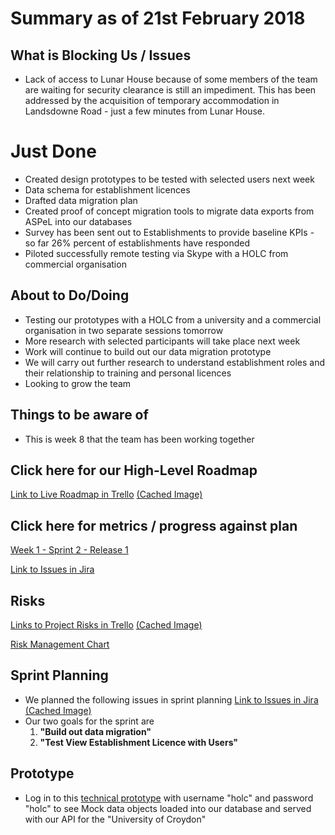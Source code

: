 # Summary as of 21st February 2018

## What is Blocking Us / Issues
* Lack of access to Lunar House because of some members of the team are waiting for security clearance is still an impediment. This has been addressed by the acquisition of temporary accommodation in Landsdowne Road - just a few minutes from Lunar House.

# Just Done
* Created design prototypes to be tested with selected users next week
* Data schema for establishment licences
* Drafted data migration plan
* Created proof of concept migration tools to migrate data exports from ASPeL into our databases
* Survey has been sent out to Establishments to provide baseline KPIs - so far 26% percent of establishments have responded
* Piloted successfully remote testing via Skype with a HOLC from commercial organisation

## About to Do/Doing
* Testing our prototypes with a HOLC from a university and a commercial organisation in two separate sessions tomorrow
* More research with selected participants will take place next week
* Work will continue to build out our data migration prototype
* We will carry out further research to understand establishment roles and their relationship to training and personal licences
* Looking to grow the team

## Things to be aware of
* This is week 8 that the team has been working together

## Click here for our High-Level Roadmap
[Link to Live Roadmap in Trello](https://trello.com/b/gDQdE01u/asl-roadmap)    [\(Cached Image\)](graphs/ASLRoadMap21022018.png)

## Click here for metrics / progress against plan
[Week 1 - Sprint 2 - Release 1](graphs/progress21022018.png)

[Link to Issues in Jira](https://jira.digital.homeoffice.gov.uk/secure/RapidBoard.jspa?rapidView=261&view=planning&selectedIssue=AS-173)

## Risks
[Links to Project Risks in Trello](https://trello.com/b/VuFuCL7t/risk-register-and-kpis-asl-delivery)    [\(Cached Image\)](graphs/ASLRiskRegister21022018.png)

[Risk Management Chart](graphs/risk21022018.png)

## Sprint Planning
* We planned the following issues in sprint planning [Link to Issues in Jira](https://jira.digital.homeoffice.gov.uk/secure/RapidBoard.jspa?rapidView=261)    [\(Cached Image\)](graphs/Sprint21022018.png)
* Our two goals for the sprint are
	1.  **"Build out data migration"**
	2. **"Test View Establishment Licence with Users"**

## Prototype

* Log in to this [technical prototype](https://public-ui.notprod.asl.homeoffice.gov.uk/) with username "holc" and password "holc" to see Mock data objects loaded into our database and served with our API for the "University of Croydon"

